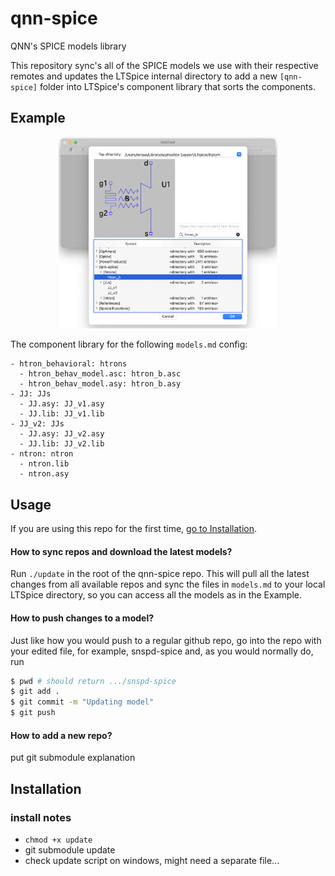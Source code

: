 # qnn-spice
QNN's SPICE models library

This repository sync's all of the SPICE models we use with their respective remotes
and updates the LTSpice internal directory to add a new `[qnn-spice]` folder into
LTSpice's component library that sorts the components.

## Example

<center><img src="example.png" width="350px"/></center>

The component library for the following `models.md` config:

```
- htron_behavioral: htrons
  - htron_behav_model.asc: htron_b.asc
  - htron_behav_model.asy: htron_b.asy
- JJ: JJs
  - JJ.asy: JJ_v1.asy
  - JJ.lib: JJ_v1.lib
- JJ_v2: JJs
  - JJ.asy: JJ_v2.asy
  - JJ.lib: JJ_v2.lib
- ntron: ntron
  - ntron.lib
  - ntron.asy
```


## Usage

If you are using this repo for the first time, [go to Installation](##Installation). 

#### How to sync repos and download the latest models?

Run `./update` in the root of the qnn-spice repo. This will pull
all the latest changes from all available repos and sync the
files in `models.md` to your local LTSpice directory, so you can
access all the models as in the Example.

#### How to push changes to a model?

Just like how you would push to a regular github repo,
go into the repo with your edited file, for example,
snspd-spice and, as you would normally do, run 
``` bash
$ pwd # should return .../snspd-spice
$ git add .
$ git commit -m "Updating model"
$ git push
```

#### How to add a new repo?

put git submodule explanation

## Installation

### install notes

- `chmod +x update`
- git submodule update
- check update script on windows, might need a separate file...